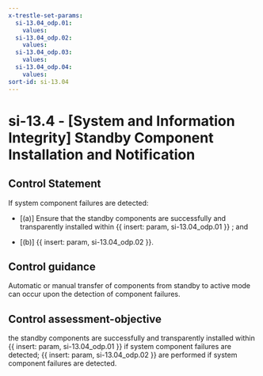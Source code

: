 ```yaml
---
x-trestle-set-params:
  si-13.04_odp.01:
    values:
  si-13.04_odp.02:
    values:
  si-13.04_odp.03:
    values:
  si-13.04_odp.04:
    values:
sort-id: si-13.04
---
```


# si-13.4 - \[System and Information Integrity\] Standby Component Installation and Notification

## Control Statement

If system component failures are detected:

- \[(a)\] Ensure that the standby components are successfully and transparently installed within {{ insert: param, si-13.04_odp.01 }} ; and

- \[(b)\] {{ insert: param, si-13.04_odp.02 }}.

## Control guidance

Automatic or manual transfer of components from standby to active mode can occur upon the detection of component failures.

## Control assessment-objective

the standby components are successfully and transparently installed within {{ insert: param, si-13.04_odp.01 }} if system component failures are detected;
{{ insert: param, si-13.04_odp.02 }} are performed if system component failures are detected.
